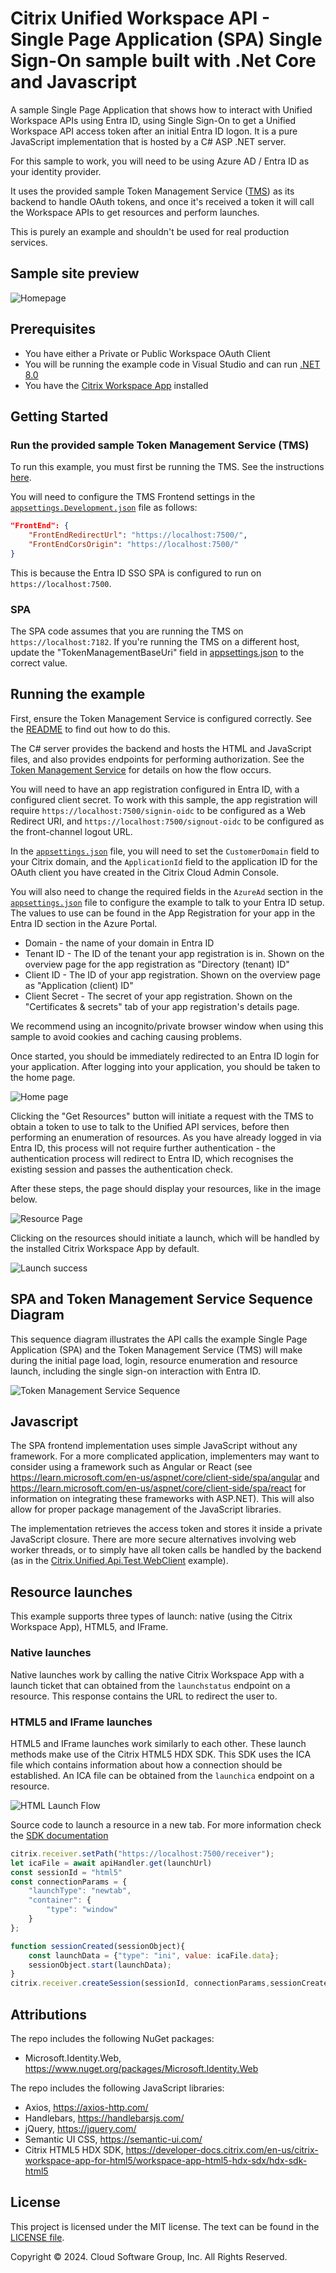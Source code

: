 # Citrix Unified Workspace API - Single Page Application (SPA) Single Sign-On sample built with .Net Core and Javascript

A sample Single Page Application that shows how to interact with Unified Workspace APIs using Entra ID, using Single Sign-On to get a Unified Workspace API access token after an initial Entra ID logon. It is a pure JavaScript implementation that is hosted by a C# ASP .NET server.

For this sample to work, you will need to be using Azure AD / Entra ID as your identity provider.

It uses the provided sample Token Management Service ([TMS](./Citrix.UnifiedApi.Test.TMS/README.md)) as its backend to handle OAuth tokens, and once it's received a token it will call the Workspace APIs to get resources and perform launches.

This is purely an example and shouldn't be used for real production services.

## Sample site preview

![Homepage](./screenshots/Resources.png)

## Prerequisites

- You have either a Private or Public Workspace OAuth Client
- You will be running the example code in Visual Studio and can run [.NET 8.0](https://dotnet.microsoft.com/en-us/download/dotnet/8.0)
- You have the [Citrix Workspace App](https://www.citrix.com/downloads/workspace-app/windows/workspace-app-for-windows-latest.html) installed

## Getting Started

### Run the provided sample Token Management Service (TMS)

To run this example, you must first be running the TMS. See the instructions [here](./Citrix.UnifiedApi.Test.TMS/README.md).

You will need to configure the TMS Frontend settings in the [`appsettings.Development.json`](./Citrix.UnifiedApi.Test.TMS/Citrix.UnifiedApi.Test.TMS/appsettings.Development.json) file as follows:

```json
"FrontEnd": {
    "FrontEndRedirectUrl": "https://localhost:7500/",
    "FrontEndCorsOrigin": "https://localhost:7500/"
}
```

This is because the Entra ID SSO SPA is configured to run on `https://localhost:7500`.

### SPA

The SPA code assumes that you are running the TMS on `https://localhost:7182`. If you're running the TMS on a different host, update the "TokenManagementBaseUri" field in [appsettings.json](./Citrix.UnifiedApi.Test.SPA.AAD/appsettings.json) to the correct value.

## Running the example

First, ensure the Token Management Service is configured correctly. See the [README](Citrix.UnifiedApi.Test.TMS/README.md) to find out how to do this.

The C# server provides the backend and hosts the HTML and JavaScript files, and also provides endpoints for performing authorization. See the [Token Management Service](../Citrix.UnifiedApi.Test.TMS/README.md) for details on how the flow occurs.

You will need to have an app registration configured in Entra ID, with a configured client secret. To work with this sample, the app registration will require `https://localhost:7500/signin-oidc` to be configured as a Web Redirect URI, and `https://localhost:7500/signout-oidc` to be configured as the front-channel logout URL.

In the [`appsettings.json`](Citrix.UnifiedApi.Test.SPA.AAD/appsettings.json) file, you will need to set the `CustomerDomain` field to your Citrix domain, and the `ApplicationId` field to the application ID for the OAuth client you have created in the Citrix Cloud Admin Console.

You will also need to change the required fields in the `AzureAd` section in the [`appsettings.json`](Citrix.UnifiedApi.Test.SPA.AAD/appsettings.json) file to configure the example to talk to your Entra ID setup. The values to use can be found in the App Registration for your app in the Entra ID section in the Azure Portal.

- Domain - the name of your domain in Entra ID
- Tenant ID - The ID of the tenant your app registration is in. Shown on the overview page for the app registration as "Directory (tenant) ID"
- Client ID - The ID of your app registration. Shown on the overview page as "Application (client) ID"
- Client Secret - The secret of your app registration. Shown on the "Certificates & secrets" tab of your app registration's details page.
  
We recommend using an incognito/private browser window when using this sample to avoid cookies and caching causing problems.

Once started, you should be immediately redirected to an Entra ID login for your application. After logging into your application, you should be taken to the home page.

![Home page](./screenshots/HomePage.png)

Clicking the "Get Resources" button will initiate a request with the TMS to obtain a token to use to talk to the Unified API services, before then performing an enumeration of resources. As you have already logged in via Entra ID, this process will not require further authentication - the authentication process will redirect to Entra ID, which recognises the existing session and passes the authentication check.

After these steps, the page should display your resources, like in the image below.

![Resource Page](./screenshots/Resources.png)

Clicking on the resources should initiate a launch, which will be handled by the installed Citrix Workspace App by default.

![Launch success](./screenshots/Launched.png)

## SPA and Token Management Service Sequence Diagram

This sequence diagram illustrates the API calls the example Single Page Application (SPA) and the Token Management Service (TMS) will make during the initial page load, login, resource enumeration and resource launch, including the single sign-on interaction with Entra ID.

![Token Management Service Sequence](./sequence/key-journeys.png)

## Javascript

The SPA frontend implementation uses simple JavaScript without any framework. For a more complicated application, implementers may want to consider using a framework such as Angular or React (see https://learn.microsoft.com/en-us/aspnet/core/client-side/spa/angular and https://learn.microsoft.com/en-us/aspnet/core/client-side/spa/react for information on integrating these frameworks with ASP.NET). This will also allow for proper package management of the JavaScript libraries.

The implementation retrieves the access token and stores it inside a private JavaScript closure. There are more secure alternatives involving web worker threads, or to simply have all token calls be handled by the backend (as in the [Citrix.Unified.Api.Test.WebClient](https://github.com/citrix/citrix-unified-workspace-api-web-example) example).

## Resource launches
This example supports three types of launch: native (using the Citrix Workspace App), HTML5, and IFrame.

### Native launches
Native launches work by calling the native Citrix Workspace App with a launch ticket that can obtained from the `launchstatus` endpoint on a resource. This response contains the URL to redirect the user to.

### HTML5 and IFrame launches
HTML5 and IFrame launches work similarly to each other. These launch methods make use of the Citrix HTML5 HDX SDK. This SDK uses the ICA file which contains information about how a connection should be established. An ICA file can be obtained from the `launchica` endpoint on a resource.

![HTML Launch Flow](./sequence/html5-launch-flow.png)

Source code to launch a resource in a new tab. For more information check the [SDK documentation](https://developer-docs.citrix.com/en-us/citrix-workspace-app-for-html5/workspace-app-html5-hdx-sdx/hdx-sdk-html5)
```js
citrix.receiver.setPath("https://localhost:7500/receiver"); 
let icaFile = await apiHandler.get(launchUrl)
const sessionId = "html5"
const connectionParams = {
    "launchType": "newtab",
    "container": {
        "type": "window"
    }
};

function sessionCreated(sessionObject){
    const launchData = {"type": "ini", value: icaFile.data};
    sessionObject.start(launchData);
}
citrix.receiver.createSession(sessionId, connectionParams,sessionCreated);
```

## Attributions

The repo includes the following NuGet packages:

- Microsoft.Identity.Web, https://www.nuget.org/packages/Microsoft.Identity.Web

The repo includes the following JavaScript libraries:

- Axios, https://axios-http.com/
- Handlebars, https://handlebarsjs.com/
- jQuery,  https://jquery.com/
- Semantic UI CSS, https://semantic-ui.com/
- Citrix HTML5 HDX SDK, https://developer-docs.citrix.com/en-us/citrix-workspace-app-for-html5/workspace-app-html5-hdx-sdx/hdx-sdk-html5

## License

This project is licensed under the MIT license. The text can be found in the [LICENSE file](./LICENSE).

Copyright © 2024. Cloud Software Group, Inc. All Rights Reserved.
